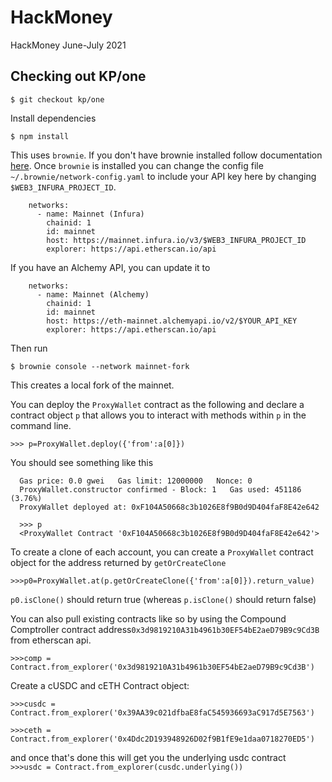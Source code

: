 # HackMoney
HackMoney June-July 2021

## Checking out KP/one

```$ git checkout kp/one```

Install dependencies

```$ npm install```

This uses `brownie`. If you don't have brownie installed follow documentation [here](https://eth-brownie.readthedocs.io/en/stable/install.html).
Once `brownie` is installed you can change the config file `~/.brownie/network-config.yaml` to include your API key here by changing `$WEB3_INFURA_PROJECT_ID`.

```- name: Ethereum
    networks:
      - name: Mainnet (Infura)
        chainid: 1
        id: mainnet
        host: https://mainnet.infura.io/v3/$WEB3_INFURA_PROJECT_ID
        explorer: https://api.etherscan.io/api
```
If you have an Alchemy API, you can update it to 

```- name: Ethereum
    networks:
      - name: Mainnet (Alchemy)
        chainid: 1
        id: mainnet
        host: https://eth-mainnet.alchemyapi.io/v2/$YOUR_API_KEY
        explorer: https://api.etherscan.io/api
```

Then run

`$ brownie console --network mainnet-fork`

This creates a local fork of the mainnet.

You can deploy the `ProxyWallet` contract as the following and declare a contract object `p` that allows you to interact with methods within `p` in the command line.

`>>> p=ProxyWallet.deploy({'from':a[0]})`

You should see something like this

```Transaction sent: 0x3007b657b9f2f9d28209aa9a3318a042fa8d2c7f45f06870bc3ebe398086e744
  Gas price: 0.0 gwei   Gas limit: 12000000   Nonce: 0
  ProxyWallet.constructor confirmed - Block: 1   Gas used: 451186 (3.76%)
  ProxyWallet deployed at: 0xF104A50668c3b1026E8f9B0d9D404faF8E42e642
  
  >>> p
  <ProxyWallet Contract '0xF104A50668c3b1026E8f9B0d9D404faF8E42e642'>
```
To create a clone of each account, you can create a `ProxyWallet` contract object for the address returned by `getOrCreateClone`

`>>>p0=ProxyWallet.at(p.getOrCreateClone({'from':a[0]}).return_value)`

`p0.isClone()` should return true (whereas `p.isClone()` should return false)

You can also pull existing contracts like so by using the Compound Comptroller contract address`0x3d9819210A31b4961b30EF54bE2aeD79B9c9Cd3B` from etherscan api. 

`>>>comp = Contract.from_explorer('0x3d9819210A31b4961b30EF54bE2aeD79B9c9Cd3B')`

Create a cUSDC and cETH Contract object:

`>>>cusdc = Contract.from_explorer('0x39AA39c021dfbaE8faC545936693aC917d5E7563')`

`>>>ceth = Contract.from_explorer('0x4Ddc2D193948926D02f9B1fE9e1daa0718270ED5')`

and once that's done this will get you the underlying usdc contract  
`>>>usdc = Contract.from_explorer(cusdc.underlying())`
